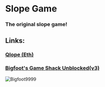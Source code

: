 # Slope Game
### The original slope game! 
## Links:
### [Qlope (Eth)](https://projectether.github.io/Qlope/)
### [Bigfoot's Game Shack Unblocked(v3)](https://projectether.github.io/BigfootsGS.github.io/)

<img src="https://komarev.com/ghpvc/?username=Bigfoot9999&label=Repo Visitors&color=001eff&style=flat" alt="Bigfoot9999" /> 
